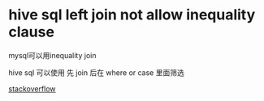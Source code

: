 

# hive sql left join not allow inequality clause


mysql可以用inequality join 

hive sql 可以使用 先 join 后在 where or case 里面筛选


[stackoverflow](https://stackoverflow.com/questions/39852325/both-left-and-right-aliases-encountered-in-hive-join-without-any-inequality-cla ":)")






